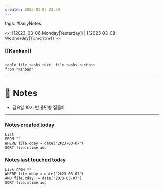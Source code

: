 ```yaml
---
created: 2023-03-07 23:59
---
```

tags: #DailyNotes

<< [[2023-03-06-Monday|Yesterday]] | [[2023-03-08-Wednesday|Tomorrow]] >>

### [[Kanban]]

```dataview

table file.tasks.text, file.tasks.section
from "Kanban"
```

---
# 📝 Notes
-  금요일 10시 반 종민형 집들이

---
### Notes created today
```dataview
List 
FROM "" 
WHERE file.cday = date("2023-03-07") 
SORT file.ctime asc
```

### Notes last touched today
```dataview
List FROM ""
WHERE file.mday = date("2023-03-07")
AND file.cday != date("2023-03-07")
SORT file.mtime asc
```
